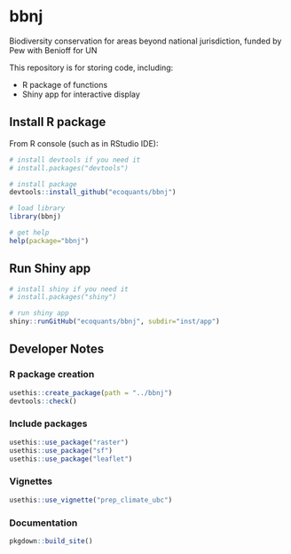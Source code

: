 # bbnj
Biodiversity conservation for areas beyond national jurisdiction, funded by Pew with Benioff for UN

This repository is for storing code, including:

- R package of functions
- Shiny app for interactive display

## Install R package

From R console (such as in RStudio IDE):

```r
# install devtools if you need it
# install.packages("devtools")

# install package
devtools::install_github("ecoquants/bbnj")

# load library
library(bbnj)

# get help
help(package="bbnj")
```

## Run Shiny app

```r
# install shiny if you need it
# install.packages("shiny")

# run shiny app
shiny::runGitHub("ecoquants/bbnj", subdir="inst/app")
```

## Developer Notes

### R package creation

```r
usethis::create_package(path = "../bbnj")
devtools::check()
```

### Include packages

```r
usethis::use_package("raster")
usethis::use_package("sf")
usethis::use_package("leaflet")
```

### Vignettes

```r
usethis::use_vignette("prep_climate_ubc")
```

### Documentation

```r
pkgdown::build_site()
```
